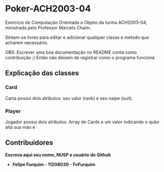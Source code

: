 # Poker-ACH2003-04

Exercício de Computação Orientada a Objeto da turma ACH2003-04, ministrada pelo Professor Marcelo Chaim.<br>

Sintam-se livres para editar e adicionar qualquer classe e método que acharem necessário.

OBS: Escrever uma boa documentação no README conta como contribuição ;)
Então não deixem de registrar como o programa funciona

## Explicação das classes

### Card

Carta possui dois atributos: seu valor (rank) e seu naipe (suit).

### Player

Jogador possui dois atributos: Array de Cards e um valor indicando o quão alta sua mão é


## Contribuidores

<b> Escreva aqui seu nome, NUSP e usuário do Github <b>

- Felipe Furquim - 11208030 - FvFurquim
